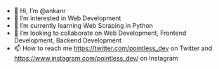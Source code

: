 - 👋 Hi, I’m @ankanr
- 👀 I’m interested in Web Development
- 🌱 I’m currently learning Web Scraping in Python
- 💞️ I’m looking to collaborate on Web Development, Frontend Development, Backend Development
- 📫 How to reach me https://twitter.com/pointless_dev on Twitter and https://www.instagram.com/pointless_dev/ on Instagram
